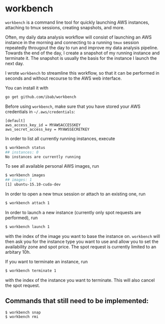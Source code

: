 # workbench

`workbench` is a command line tool for quickly launching AWS instances,
attaching to tmux sessions, creating snapshots, and more.

Often, my daily data analysis workflow will consist of launching an AWS
instance in the morning and connecting to a running `tmux` session repeatedly
througout the day to run and improve my data analysis pipeline. Towards the
end of the day, I create a snapshot of my running instance and terminate it.
The snapshot is usually the basis for the instance I launch the next day.

I wrote `workbench` to streamline this workflow, so that it can be performed
in seconds and without recourse to the AWS web interface.

You can install it with
```bash
go get github.com/ibab/workbench
```

Before using `workbench`, make sure that you have stored your AWS credentials in `~/.aws/credentials`:
```
[default]
aws_access_key_id = MYAWSACCESSKEY
aws_secret_access_key = MYAWSSECRETKEY
```

In order to list all currently running instances, execute
```bash
$ workbench status
## instances: 0
No instances are currently running
```

To see all available personal AWS images, run
```bash
$ workbench images
## images: 1
[1] ubuntu-15.10-cuda-dev
```

In order to open a new tmux session or attach to an existing one, run
```bash
$ workbench attach 1
```

In order to launch a new instance (currently only spot requests are performed), run
```bash
$ workbench launch 1
```
with the index of the image you want to base the instance on.
`workbench` will then ask you for the instance type you want to use and allow you to set
the availability zone and spot price.
The spot request is currently limited to an arbitary 10h.

If you want to terminate an instance, run
```bash
$ workbench terminate 1
```
with the index of the instance you want to terminate.
This will also cancel the spot request.

## Commands that still need to be implemented:
```
$ workbench snap
$ workbench rmi
```

